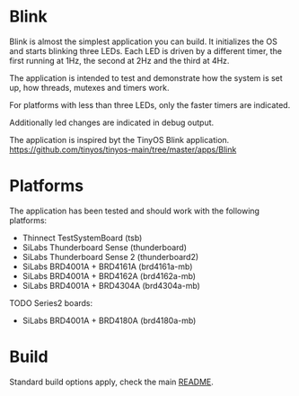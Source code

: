 # Blink

Blink is almost the simplest application you can build. It initializes the OS
and starts blinking three LEDs. Each LED is driven by a different timer, the
first running at 1Hz, the second at 2Hz and the third at 4Hz.

The application is intended to test and demonstrate how the system is set up,
how threads, mutexes and timers work.

For platforms with less than three LEDs, only the faster timers are indicated.

Additionally led changes are indicated in debug output.

The application is inspired byt the TinyOS Blink application.
https://github.com/tinyos/tinyos-main/tree/master/apps/Blink

# Platforms
The application has been tested and should work with the following platforms:
 * Thinnect TestSystemBoard (tsb)
 * SiLabs Thunderboard Sense (thunderboard)
 * SiLabs Thunderboard Sense 2 (thunderboard2)
 * SiLabs BRD4001A + BRD4161A (brd4161a-mb)
 * SiLabs BRD4001A + BRD4162A (brd4162a-mb)
 * SiLabs BRD4001A + BRD4304A (brd4304a-mb)

TODO Series2 boards:
 * SiLabs BRD4001A + BRD4180A (brd4180a-mb)

# Build
Standard build options apply, check the main [README](../../README.md).
